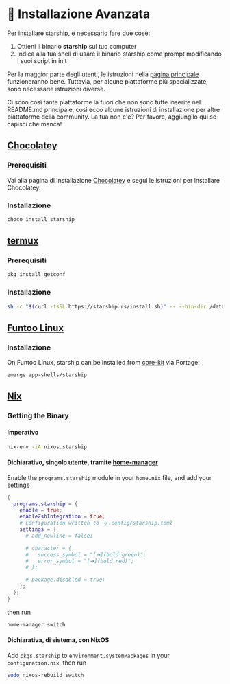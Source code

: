 # 🚀 Installazione Avanzata

Per installare starship, è necessario fare due cose:

1. Ottieni il binario **starship** sul tuo computer
1. Indica alla tua shell di usare il binario starship come prompt modificando i suoi script in init

Per la maggior parte degli utenti, le istruzioni nella [pagina principale](/guide/#🚀-installation) funzioneranno bene. Tuttavia, per alcune piattaforme più specializzate, sono necessarie istruzioni diverse.

Ci sono così tante piattaforme là fuori che non sono tutte inserite nel README.md principale, così ecco alcune istruzioni di installazione per altre piattaforme della community. La tua non c'è? Per favore, aggiungilo qui se capisci che manca!

## [Chocolatey](https://chocolatey.org)

### Prerequisiti

Vai alla pagina di installazione [Chocolatey](https://chocolatey.org/install) e segui le istruzioni per installare Chocolatey.

### Installazione

```powershell
choco install starship
```

## [termux](https://termux.com)

### Prerequisiti

```sh
pkg install getconf
```

### Installazione

```sh
sh -c "$(curl -fsSL https://starship.rs/install.sh)" -- --bin-dir /data/data/com.termux/files/usr/bin
```

## [Funtoo Linux](https://www.funtoo.org/Welcome)

### Installazione

On Funtoo Linux, starship can be installed from [core-kit](https://github.com/funtoo/core-kit/tree/1.4-release/app-shells/starship) via Portage:

```sh
emerge app-shells/starship
```

## [Nix](https://nixos.wiki/wiki/Nix)

### Getting the Binary

#### Imperativo

```sh
nix-env -iA nixos.starship
```

#### Dichiarativo, singolo utente, tramite [home-manager](https://github.com/nix-community/home-manager)

Enable the `programs.starship` module in your `home.nix` file, and add your settings

```nix
{
  programs.starship = {
    enable = true;
    enableZshIntegration = true;
    # Configuration written to ~/.config/starship.toml
    settings = {
      # add_newline = false;

      # character = {
      #   success_symbol = "[➜](bold green)";
      #   error_symbol = "[➜](bold red)";
      # };

      # package.disabled = true;
    };
  };
}
```

then run

```sh
home-manager switch
```

#### Dichiarativa, di sistema, con NixOS

Add `pkgs.starship` to `environment.systemPackages` in your `configuration.nix`, then run

```sh
sudo nixos-rebuild switch
```
